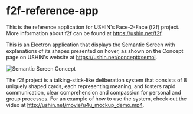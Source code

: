 # f2f-reference-app

This is the reference application for USHIN's Face-2-Face (f2f) project. More information about f2f can be found at <https://ushin.net/f2f>.

This is an Electron application that displays the Semantic Screen with explanations of its shapes presented on hover, as shown on the Concept page on USHIN's website at <https://ushin.net/concept#semol>.

![Semantic Screen Concept](https://ushin.net/wp-content/uploads/2019/01/SemanticScreenConcept.png)

The f2f project is a talking-stick-like deliberation system that consists of 8 uniquely shaped cards, each representing meaning, and fosters rapid communication, clear comprehension and compassion for personal and group processes. For an example of how to use the system, check out the video at <http://ushin.net/movie/u4u_mockup_demo.mp4>.

